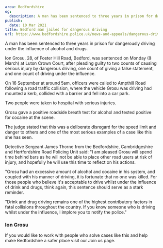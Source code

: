 ```yaml
area: Bedfordshire
og:
  description: A man has been sentenced to three years in prison for dangerously driving under the influence of alcohol and drugs.
publish:
  date: 10 Mar 2021
title: Bedford man jailed for dangerous driving
url: https://www.bedfordshire.police.uk/news-and-appeals/dangerous-driving-conviction-march21
```

A man has been sentenced to three years in prison for dangerously driving under the influence of alcohol and drugs.

Ion Grosu, 28, of Foster Hill Road, Bedford, was sentenced on Monday (8 March) at Luton Crown Court, after pleading guilty to two counts of causing serious injury by dangerous driving, one count of giving a false statement, and one count of driving under the influence.

On 16 September at around 5am, officers were called to Ampthill Road following a road traffic collision, where the vehicle Grosu was driving had mounted a kerb, collided with a barrier and fell into a car park.

Two people were taken to hospital with serious injuries.

Grosu gave a positive roadside breath test for alcohol and tested positive for cocaine at the scene.

The judge stated that this was a deliberate disregard for the speed limit and danger to others and one of the most serious examples of a case like this she has seen.

Detective Sergeant James Thorne from the Bedfordshire, Cambridgeshire and Hertfordshire Road Policing Unit said: "I am pleased Grosu will spend time behind bars as he will not be able to place other road users at risk of injury, and hopefully he will use this time to reflect on his actions.

"Grosu had an excessive amount of alcohol and cocaine in his system, and coupled with his manner of driving, it is fortunate that no one was killed. For those people who believe it's acceptable to drive whilst under the influence of drink and drugs, think again, this sentence should serve as a stark reminder.

"Drink and drug driving remains one of the highest contributory factors in fatal collisions throughout the country. If you know someone who is driving whilst under the influence, I implore you to notify the police."

### Ion Grosu

If you would like to work with people who solve cases like this and help make Bedfordshire a safer place visit our Join us page.
